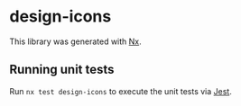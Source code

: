 # design-icons

This library was generated with [Nx](https://nx.dev).

## Running unit tests

Run `nx test design-icons` to execute the unit tests via [Jest](https://jestjs.io).
